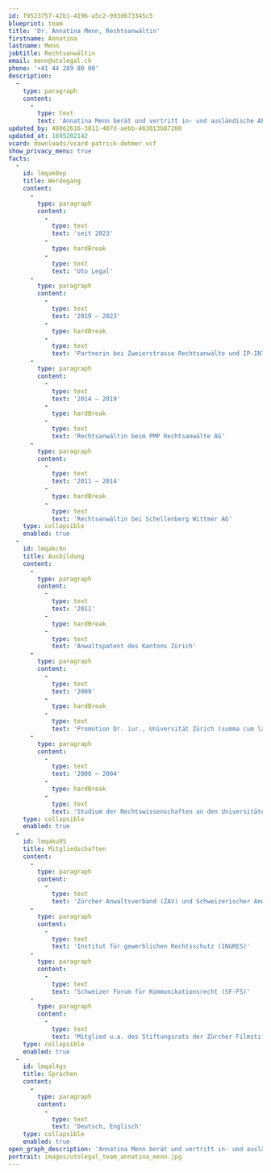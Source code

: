 ```yaml
---
id: f9523757-42b1-4196-a5c2-993d673345c5
blueprint: team
title: 'Dr. Annatina Menn, Rechtsanwältin'
firstname: Annatina
lastname: Menn
jobtitle: Rechtsanwältin
email: menn@utolegal.ch
phone: '+41 44 289 80 00'
description:
  -
    type: paragraph
    content:
      -
        type: text
        text: 'Annatina Menn berät und vertritt in- und ausländische Akteure der verschiedenen Unterhaltungs- und Kreativindustrien, der Kunst- und Kulturbranche sowie diverser Technologiesektoren. Sie praktiziert entsprechend vorwiegend im Kunstrecht, im Urheberrecht, im Design- und Markenrecht, im Film- und Fernsehrecht, im Medien- und Kommunikationsrecht, im Lauterkeitsrecht sowie im Vertragsrecht. Zudem verfügt Annatina Menn über grosse Erfahrung im Planungs-, Bau- und Immobilienrecht. Sie prozessiert regelmässig vor Schweizer Gerichten. Ihren Doktortitel erwarb sie im Filmurheberrecht.'
updated_by: 49862616-3811-407d-aebb-463013b87200
updated_at: 1695202142
vcard: downloads/vcard-patrick-dehmer.vcf
show_privacy_menu: true
facts:
  -
    id: lmqak0ep
    title: Werdegang
    content:
      -
        type: paragraph
        content:
          -
            type: text
            text: 'seit 2023'
          -
            type: hardBreak
          -
            type: text
            text: 'Uto Legal'
      -
        type: paragraph
        content:
          -
            type: text
            text: '2019 – 2023'
          -
            type: hardBreak
          -
            type: text
            text: 'Partnerin bei Zweierstrasse Rechtsanwälte und IP-INTELLIGENCE Rechtsanwälte'
      -
        type: paragraph
        content:
          -
            type: text
            text: '2014 – 2019'
          -
            type: hardBreak
          -
            type: text
            text: 'Rechtsanwältin beim PMP Rechtsanwälte AG'
      -
        type: paragraph
        content:
          -
            type: text
            text: '2011 – 2014'
          -
            type: hardBreak
          -
            type: text
            text: 'Rechtsanwältin bei Schellenberg Wittmer AG'
    type: collapsible
    enabled: true
  -
    id: lmqakc9n
    title: Ausbildung
    content:
      -
        type: paragraph
        content:
          -
            type: text
            text: '2011'
          -
            type: hardBreak
          -
            type: text
            text: 'Anwaltspatent des Kantons Zürich'
      -
        type: paragraph
        content:
          -
            type: text
            text: '2009'
          -
            type: hardBreak
          -
            type: text
            text: 'Promotion Dr. iur., Universität Zürich (summa cum laude; Professor Walther Hug-Preis)'
      -
        type: paragraph
        content:
          -
            type: text
            text: '2000 – 2004'
          -
            type: hardBreak
          -
            type: text
            text: 'Studium der Rechtswissenschaften an den Universitäten Zürich und Paris X-Nanterre; lic. iur. (magna cum laude)'
    type: collapsible
    enabled: true
  -
    id: lmqaku95
    title: Mitgliedschaften
    content:
      -
        type: paragraph
        content:
          -
            type: text
            text: 'Zürcher Anwaltsverband (ZAV) und Schweizerischer Anwaltsverband (SAV)'
      -
        type: paragraph
        content:
          -
            type: text
            text: 'Institut für gewerblichen Rechtsschutz (INGRES)'
      -
        type: paragraph
        content:
          -
            type: text
            text: 'Schweizer Forum für Kommunikationsrecht (SF-FS)'
      -
        type: paragraph
        content:
          -
            type: text
            text: 'Mitglied u.a. des Stiftungsrats der Zürcher Filmstiftung sowie Mitglied des Vorstands des Vereins Cabaret Voltaire, Zürich, sowie des Bündner Kunstvereins, Chur'
    type: collapsible
    enabled: true
  -
    id: lmqal4gs
    title: Sprachen
    content:
      -
        type: paragraph
        content:
          -
            type: text
            text: 'Deutsch, Englisch'
    type: collapsible
    enabled: true
open_graph_description: 'Annatina Menn berät und vertritt in- und ausländische Akteure der verschiedenen Unterhaltungs- und Kreativindustrien, der Kunst- und Kulturbranche sowie diverser Technologiesektoren. Sie praktiziert entsprechend vorwiegend im Kunstrecht, im Urheberrecht, im Design- und Markenrecht, im Film- und Fernsehrecht, im Medien- und Kommunikationsrecht, im Lauterkeitsrecht sowie im Vertragsrecht. Zudem verfügt Annatina Menn über grosse Erfahrung im Planungs-, Bau- und Immobilienrecht. Sie prozessiert regelmässig vor Schweizer Gerichten. Ihren Doktortitel erwarb sie im Filmurheberrecht.'
portrait: images/utolegal_team_annatina_menn.jpg
---
```

